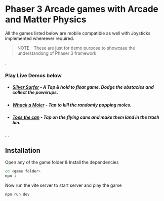 # Phaser 3 Arcade games with Arcade and Matter Physics

All the games listed below are mobile compatible as well with Joysticks implemented whereever required.
> NOTE - These are just for demo purpose to showcase the understandong of Phaser 3 framework

.

### Play Live Demos below
- ##### [Silver Surfer](http://hoster.free.nf/silver-surfer/) - _A Tap & hold to float game. Dodge the obstacles and collect the powerups._
- ##### [Whack a Moler](http://hoster.free.nf/whack-a-mole/) - _Tap to kill the randomly popping moles._

- ##### [Toss the can](http://hoster.free.nf/toss-the-can/) - _Tap on the flying cans and make them land in the trash bin._

.
.


## Installation
Open any of the game folder & Install the dependencies

```sh
cd <game folder>
npm i
```

Now run the vite server to start server and play the game
```sh
npm run dev
```
